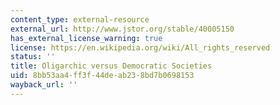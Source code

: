 ```yaml
---
content_type: external-resource
external_url: http://www.jstor.org/stable/40005150
has_external_license_warning: true
license: https://en.wikipedia.org/wiki/All_rights_reserved
status: ''
title: Oligarchic versus Democratic Societies
uid: 8bb53aa4-ff3f-44de-ab23-8bd7b0698153
wayback_url: ''
---
```

